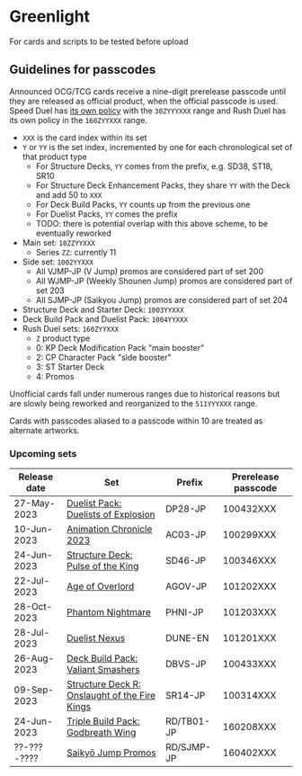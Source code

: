 # Greenlight
For cards and scripts to be tested before upload


## Guidelines for passcodes

Announced OCG/TCG cards receive a nine-digit prerelease passcode until they are
released as official product, when the official passcode is used. Speed Duel has
[its own policy](https://github.com/ProjectIgnis/CardScripts/wiki/Skill-Documentation#cdb-handling)
with the `30ZYYYXXX` range and Rush Duel has its own policy in the `160ZYYXXX` range.

- `XXX` is the card index within its set
- `Y` or `YY` is the set index, incremented by one for each chronological set of that product type
	- For Structure Decks, `YY` comes from the prefix, e.g. SD38, ST18, SR10
	- For Structure Deck Enhancement Packs, they share `YY` with the Deck and add 50 to `XXX`
	- For Deck Build Packs, `YY` counts up from the previous one
	- For Duelist Packs, `YY` comes the prefix
	- TODO: there is potential overlap with this above scheme, to be eventually reworked
- Main set: `10ZZYYXXX`
	- Series `ZZ`: currently 11
- Side set: `1002YYXXX`
	- All VJMP-JP (V Jump) promos are considered part of set 200
	- All WJMP-JP (Weekly Shounen Jump) promos are considered part of set 203
	- All SJMP-JP (Saikyou Jump) promos are considered part of set 204
- Structure Deck and Starter Deck: `1003YYXXX`
- Deck Build Pack and Duelist Pack: `1004YYXXX`
- Rush Duel sets: `160ZYYXXX`
	- `Z` product type
	- 0: KP Deck Modification Pack "main booster"
	- 2: CP Character Pack "side booster"
	- 3: ST Starter Deck
	- 4: Promos

Unofficial cards fall under numerous ranges due to historical reasons but are
slowly being reworked and reorganized to the `511YYYXXX` range.

Cards with passcodes aliased to a passcode within 10 are treated as alternate
artworks.

### Upcoming sets

Release date | Set | Prefix | Prerelease passcode
--- | --- | --- | ---
27-May-2023 | [Duelist Pack: Duelists of Explosion][DP28]                              | DP28-JP    | 100432XXX
10-Jun-2023 | [Animation Chronicle 2023][AC03]                                         | AC03-JP    | 100299XXX
24-Jun-2023 | [Structure Deck: Pulse of the King][SD46]                                | SD46-JP    | 100346XXX
22-Jul-2023 | [Age of Overlord][AGOV]                                                  | AGOV-JP    | 101202XXX
28-Oct-2023 | [Phantom Nightmare][PHNI]                                                | PHNI-JP    | 101203XXX
28-Jul-2023 | [Duelist Nexus][DUNE]                                                    | DUNE-EN    | 101201XXX
26-Aug-2023 | [Deck Build Pack: Valiant Smashers][DBVS]                                | DBVS-JP    | 100433XXX
09-Sep-2023 | [Structure Deck R: Onslaught of the Fire Kings][SR14]                    | SR14-JP    | 100314XXX
24-Jun-2023 | [Triple Build Pack: Godbreath Wing][RD/TB01]                             | RD/TB01-JP | 160208XXX
??-???-???? | [Saikyō Jump Promos][RD/SJMP]                                            | RD/SJMP-JP | 160402XXX

[DP28]: https://yugipedia.com/wiki/Duelist_Pack:_Duelists_of_Explosion
[AC03]: https://yugipedia.com/wiki/Animation_Chronicle_2023
[SD46]: https://yugipedia.com/wiki/Structure_Deck:_Pulse_of_the_King
[AGOV]: https://yugipedia.com/wiki/Age_of_Overlord
[PHNI]: https://yugipedia.com/wiki/Phantom_Nightmare
[DUNE]: https://yugipedia.com/wiki/Duelist_Nexus
[DBVS]: https://yugipedia.com/wiki/Deck_Build_Pack:_Valiant_Smashers
[SR14]: https://yugipedia.com/wiki/Structure_Deck_R:_Onslaught_of_the_Fire_Kings
[RD/TB01]: https://yugipedia.com/wiki/Triple_Build_Pack:_Godbreath_Wing
[RD/SJMP]: https://yugipedia.com/wiki/Saikyō_Jump_promotional_cards
